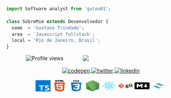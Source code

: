 

```ts
import Software analyst from 'gutoo01';

class SobreMim extends Desenvolvedor {
  nome  = 'Gustavo Trindade';
  area  = 'Javascript fullstack';
  local = 'Rio de Janeiro, Brasil';
}
```
<div>
<img align="right" width="300" src="https://i2.wp.com/allhtaccess.info/wp-content/uploads/2018/03/programming.gif?fit=1281%2C716&ssl=1" />
</div>



<p align="center"><img src="https://komarev.com/ghpvc/?username=gustavo&color=blue" alt="Profile views" /> </p>

<div align="center">
<a href="https://stackblitz.com/@gutoo01" target="_blank">
  <img align="center" src="https://img.shields.io/badge/-gutoo01-05122A?style=flat&logo=codepen" alt="codepen"/>
</a>
<a href="https://twitter.com/GuTrindade01" target="_blank">
  <img align="center" src="https://img.shields.io/badge/-Gustavo-05122A?style=flat&logo=twitter" alt="twitter"/>  
</a>
<a href="https://www.linkedin.com/in/gustavo-trindade01/" target="_blank">
  <img align="center" src="https://img.shields.io/badge/-Gustavo-trindade?style=flat&color=darkblue&logo=linkedin" alt="linkedin"/>
</a>
</div>
<div align="center" style="display: inline_block"><br>
  <code><img height="30" width="40" src="https://raw.githubusercontent.com/github/explore/80688e429a7d4ef2fca1e82350fe8e3517d3494d/topics/typescript/typescript.png"/></code>
  <code><img height="30" width="40" src="https://raw.githubusercontent.com/github/explore/80688e429a7d4ef2fca1e82350fe8e3517d3494d/topics/html/html.png"></code>
  <code><img height="30" width="40" src="https://raw.githubusercontent.com/github/explore/80688e429a7d4ef2fca1e82350fe8e3517d3494d/topics/css/css.png"></code>
  <code><img height="30" width="40" src="https://raw.githubusercontent.com/github/explore/80688e429a7d4ef2fca1e82350fe8e3517d3494d/topics/nodejs/nodejs.png"></code>
  <code><img height="30" width="40" src="https://raw.githubusercontent.com/github/explore/80688e429a7d4ef2fca1e82350fe8e3517d3494d/topics/react/react.png"></code>
  <code><img height="30" width="40" src="https://raw.githubusercontent.com/github/explore/80688e429a7d4ef2fca1e82350fe8e3517d3494d/topics/git/git.png"></code>
  <code><img height="30" width="40" src="https://raw.githubusercontent.com/github/explore/80688e429a7d4ef2fca1e82350fe8e3517d3494d/topics/markdown/markdown.png"></code>
  <code><img height="30" width="40" src="https://raw.githubusercontent.com/github/explore/80688e429a7d4ef2fca1e82350fe8e3517d3494d/topics/tailwind/tailwind.png"></code>
  
 <br>
